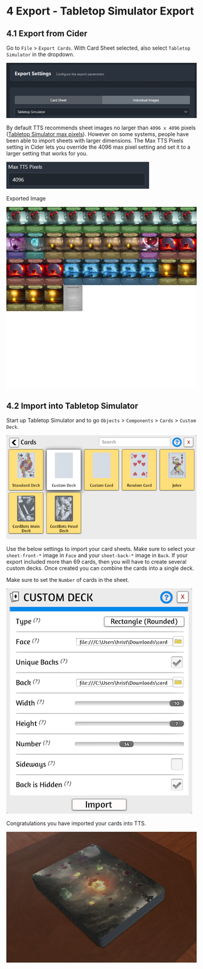 # 4 Export - Tabletop Simulator Export

## 4.1 Export from Cider
Go to `File` > `Export Cards`. With Card Sheet selected, also select `Tabletop Simulator` in the dropdown.

![screen-tts-1]

By default TTS recommends sheet images no larger than `4096 x 4096` pixels ([Tabletop Simulator max pixels][tts-max-pixels-url]). However on some systems, people have been able to import sheets with larger dimensions. The Max TTS Pixels setting in Cider lets you override the 4096 max pixel setting and set it to a larger setting that works for you.

![screen-tts-2]

Exported Image

![screen-tts-3]

## 4.2 Import into Tabletop Simulator

Start up Tabletop Simulator and to go `Objects` > `Components` > `Cards` > `Custom Deck`.

![screen-tts-4]

Use the below settings to import your card sheets. Make sure to select your `sheet-front-*` image in `Face` and your `sheet-back-*` image in `Back`. If your export included more than 69 cards, then you will have to create several custom decks. Once created you can combine the cards into a single deck.

Make sure to set the `Number` of cards in the sheet.

![screen-tts-5]

Congratulations you have imported your cards into TTS.

![screen-tts-6]


[screen-tts-1]: cider-app/src/assets/screen-tts-1.png
[screen-tts-2]: cider-app/src/assets/screen-tts-2.png
[screen-tts-3]: cider-app/src/assets/screen-tts-3.png
[screen-tts-4]: cider-app/src/assets/screen-tts-4.png
[screen-tts-5]: cider-app/src/assets/screen-tts-5.png
[screen-tts-6]: cider-app/src/assets/screen-tts-6.png
[tts-max-pixels-url]: https://kb.tabletopsimulator.com/custom-content/asset-creation/